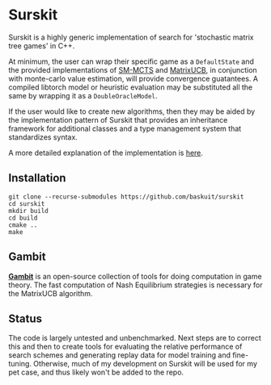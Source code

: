 # Surskit

Surskit is a highly generic implementation of search for 'stochastic matrix tree games' in C++.

At minimum, the user can wrap their specific game as a `DefaultState` and the provided implementations of [SM-MCTS](https://arxiv.org/abs/1804.09045) and [MatrixUCB](https://arxiv.org/abs/2006.05145), in conjunction with monte-carlo value estimation, will provide convergence guatantees. A compiled libtorch model or heuristic evaluation may be substituted all the same by wrapping it as a `DoubleOracleModel`.

If the user would like to create new algorithms, then they may be aided by the implementation pattern of Surskit that provides an inheritance framework for additional classes and a type management system that standardizes syntax. 

A more detailed explanation of the implementation is [here](https://github.com/baskuit/surskit/blob/master/src/readme.md).

## Installation

    git clone --recurse-submodules https://github.com/baskuit/surskit
    cd surskit
    mkdir build
    cd build
    cmake ..
    make

## Gambit

**[Gambit](https://github.com/gambitproject/gambit)** is an open-source collection of tools for doing computation in game theory. 
The fast computation of Nash Equilibrium strategies is necessary for the MatrixUCB algorithm.

## Status
The code is largely untested and unbenchmarked. Next steps are to correct this and then to create tools for evaluating the relative performance of search schemes and generating replay data for model training and fine-tuning.
Otherwise, much of my development on Surskit will be used for my pet case, and thus likely won't be added to the repo.
